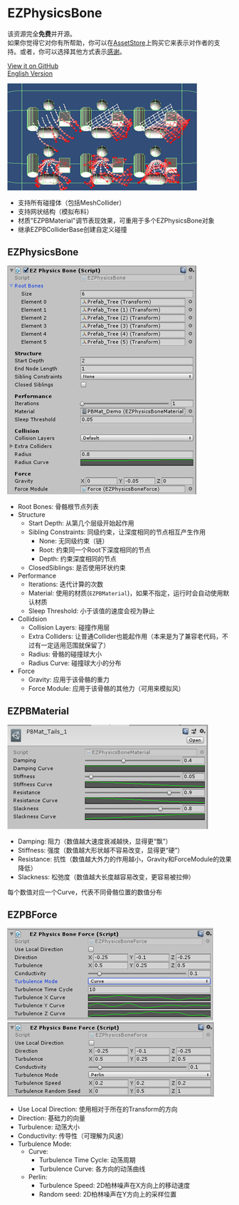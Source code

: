 # EZPhysicsBone

该资源完全**免费**并开源。  
如果你觉得它对你有所帮助，你可以在[AssetStore](https://assetstore.unity.com/packages/slug/148136)上购买它来表示对作者的支持。或者，你可以选择其他方式表示[感谢](https://github.com/EZhex1991/Receipts)。

[View it on GitHub](https://github.com/EZhex1991/EZPhysicsBone)  
[English Version](README.md)  

![EZPhysicsBone](.SamplePicture/EZPhysicsBone.gif)

- 支持所有碰撞体（包括MeshCollider）
- 支持网状结构（模拟布料）
- 材质"EZPBMaterial"调节表现效果，可重用于多个EZPhysicsBone对象
- 继承EZPBColliderBase创建自定义碰撞

## EZPhysicsBone

![EZPhysicsBone](.SamplePicture/EZPhysicsBone.png)

- Root Bones: 骨骼根节点列表
- Structure
  - Start Depth: 从第几个层级开始起作用
  - Sibling Constraints: 同级约束，让深度相同的节点相互产生作用
    - None: 无同级约束（链）
    - Root: 约束同一个Root下深度相同的节点
    - Depth: 约束深度相同的节点
  - ClosedSiblings: 是否使用环状约束
- Performance
  - Iterations: 迭代计算的次数
  - Material: 使用的材质(`EZPBMaterial`)，如果不指定，运行时会自动使用默认材质
  - Sleep Threshold: 小于该值的速度会视为静止
- Collidsion
  - Collision Layers: 碰撞作用层
  - Extra Colliders: 让普通Collider也能起作用（本来是为了兼容老代码，不过有一定适用范围就保留了）
  - Radius: 骨骼的碰撞球大小
  - Radius Curve: 碰撞球大小的分布
- Force
  - Gravity: 应用于该骨骼的重力
  - Force Module: 应用于该骨骼的其他力（可用来模拟风）

## EZPBMaterial

![EZPBMaterial](.SamplePicture/EZPBMaterial.png)

- Damping: 阻力（数值越大速度衰减越快，显得更“飘”）
- Stiffness: 强度（数值越大形状越不容易改变，显得更“硬”）
- Resistance: 抗性（数值越大外力的作用越小，Gravity和ForceModule的效果降低）
- Slackness: 松弛度（数值越大长度越容易改变，更容易被拉伸）

每个数值对应一个Curve，代表不同骨骼位置的数值分布

## EZPBForce

![EZPBForce_Curve](.SamplePicture/EZPBForce_Curve.png)
![EZPBForce_Perlin](.SamplePicture/EZPBForce_Perlin.png)

- Use Local Direction: 使用相对于所在的Transform的方向
- Direction: 基础力的向量
- Turbulence: 动荡大小
- Conductivity: 传导性（可理解为风速）
- Turbulence Mode:
  - Curve:
    - Turbulence Time Cycle: 动荡周期
    - Turbulence Curve: 各方向的动荡曲线
  - Perlin:
    - Turbulence Speed: 2D柏林噪声在X方向上的移动速度
    - Random seed: 2D柏林噪声在Y方向上的采样位置
